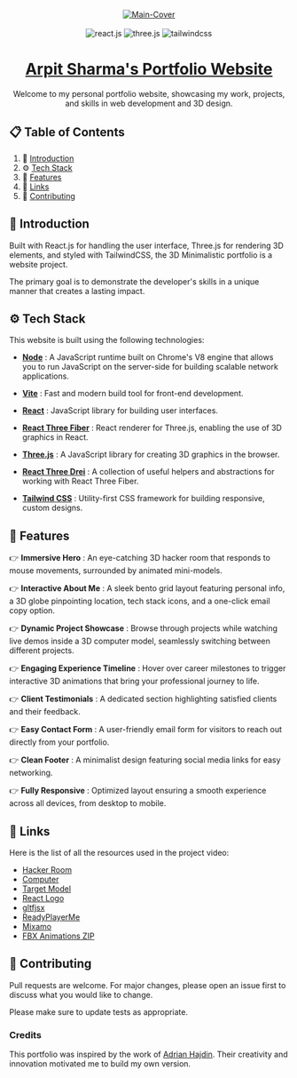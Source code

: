 <div align="center">
  <br />
   <a href="https://getarpit.netlify.app" target="_blank"><img src="https://i.ibb.co/KsZ57sJ/demo.png" alt="Main-Cover" border="0"></a>
  <br />
  <br/>

  <div >
    <img src="https://img.shields.io/badge/-React_JS-black?style=for-the-badge&logoColor=white&logo=react&color=000" alt="react.js" />
    <img src="https://img.shields.io/badge/-Three_JS-black?style=for-the-badge&logoColor=white&logo=threedotjs&color=000" alt="three.js" />
    <img src="https://img.shields.io/badge/-Tailwind_CSS-black?style=for-the-badge&logoColor=white&logo=tailwindcss&color=000" alt="tailwindcss" />
  </div>

# [Arpit Sharma's Portfolio Website](http://getarpit.netlify.app)

Welcome to my personal portfolio website, showcasing my work, projects, and skills in web development and 3D design.

</div>

## 📋 <a name="table">Table of Contents</a>

1. 🤖 [Introduction](#introduction)
2. ⚙️ [Tech Stack](#techstack)
3. 🔋 [Features](#features)
4. 🔗 [Links](#links)
5. 🚀 [Contributing](#contribute)

## <a name="introduction">🤖 Introduction</a>

Built with React.js for handling the user interface, Three.js for rendering 3D elements, and styled with TailwindCSS, the 3D Minimalistic portfolio is a website project. 

The primary goal is to demonstrate the developer's skills in a unique manner that creates a lasting impact.

## <a name="techstack">⚙️ Tech Stack</a>

This website is built using the following technologies:

- **[Node](https://nodejs.org/)** : A JavaScript runtime built on Chrome's V8 engine that allows you to run JavaScript on the server-side for building scalable network applications.

- **[Vite](https://vitejs.dev/)** : Fast and modern build tool for front-end development.

- **[React](https://reactjs.org/)** : JavaScript library for building user interfaces.

- **[React Three Fiber](https://github.com/pmndrs/react-three-fiber)** : React renderer for Three.js, enabling the use of 3D graphics in React.

- **[Three.js](https://threejs.org/)** : A JavaScript library for creating 3D graphics in the browser.

- **[React Three Drei](https://github.com/pmndrs/drei)** : A collection of useful helpers and abstractions for working with React Three Fiber.

- **[Tailwind CSS](https://tailwindcss.com/)** : Utility-first CSS framework for building responsive, custom designs.

## <a name="features">🔋 Features</a>

👉 **Immersive Hero** :
An eye-catching 3D hacker room that responds to mouse movements, surrounded by animated mini-models.

👉 **Interactive About Me** : A sleek bento grid layout featuring personal info, a 3D globe pinpointing location, tech stack icons, and a one-click email copy option.

👉 **Dynamic Project Showcase** : Browse through projects while watching live demos inside a 3D computer model, seamlessly switching between different projects.

👉 **Engaging Experience Timeline** : Hover over career milestones to trigger interactive 3D animations that bring your professional journey to life.

👉 **Client Testimonials** : A dedicated section highlighting satisfied clients and their feedback.

👉 **Easy Contact Form** : A user-friendly email form for visitors to reach out directly from your portfolio.

👉 **Clean Footer** : A minimalist design featuring social media links for easy networking.

👉 **Fully Responsive** : Optimized layout ensuring a smooth experience across all devices, from desktop to mobile.

## <a name="links">🔗 Links</a>

Here is the list of all the resources used in the project video:

- [Hacker Room](https://sketchfab.com/3d-models/hacker-room-stylized-a0cfe6edf2dd494c8a95addf6bb13a10)
- [Computer](https://sketchfab.com/3d-models/3d-computer-sketchfab-weekly-11-mar23-d9931a9aba7c4ea1bc12b2a59dcef16e)
- [Target Model](https://vazxmixjsiawhamofees.supabase.co/storage/v1/object/public/models/target-stand/model.gltf)
- [React Logo](https://sketchfab.com/3d-models/react-logo-76174ceeba96487f9863f974636f641e)
- [gltfjsx](https://gltf.pmnd.rs/)
- [ReadyPlayerMe](https://readyplayer.me/)
- [Mixamo](https://www.mixamo.com/)
- [FBX Animations ZIP](https://drive.google.com/file/d/1yQhrRvEQFEwxbjG2qelv_T-gAatXJ3N1/view?usp=sharing)

## <a name="contribute"> 🚀 Contributing</a>

Pull requests are welcome. For major changes, please open an issue first
to discuss what you would like to change.

Please make sure to update tests as appropriate.

### Credits

This portfolio was inspired by the work of [Adrian Hajdin](https://github.com/adrianhajdin). Their creativity and innovation motivated me to build my own version.
